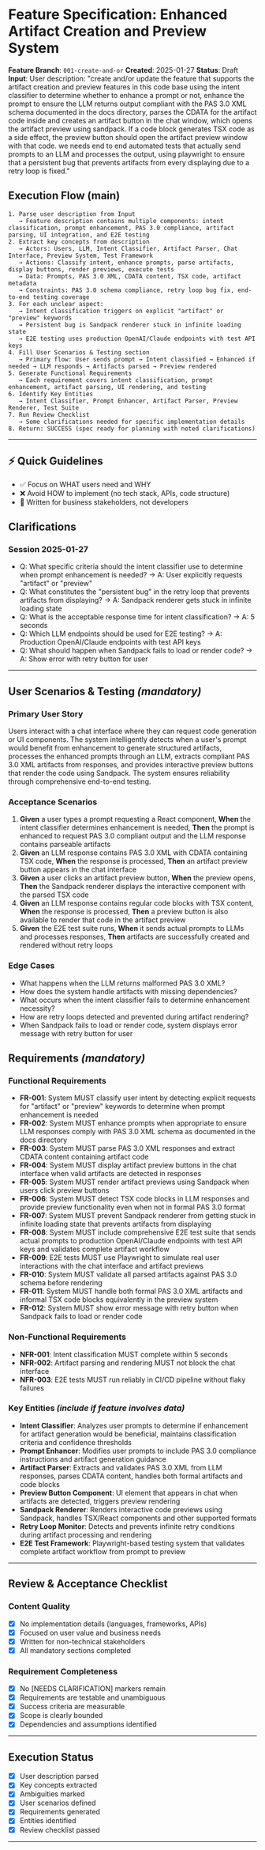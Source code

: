 # Feature Specification: Enhanced Artifact Creation and Preview System

**Feature Branch**: `001-create-and-or`
**Created**: 2025-01-27
**Status**: Draft
**Input**: User description: "create and/or update the feature that supports the artifact creation and preview features in this code base using the intent classifier to determine whether to enhance a prompt or not, enhance the prompt to ensure the LLM returns output compliant with the PAS 3.0 XML schema documented in the docs directory, parses the CDATA for the artifact code inside and creates an artifact button in the chat window, which opens the artifact preview using sandpack.  If a code block generates TSX code as a side effect, the preview button should open the artifact preview window with that code. we needs end to end automated tests that actually send prompts to an LLM and processes the output, using playwright to ensure that a  persistent bug that prevents artifacts from every displaying due to a retry loop is fixed."

## Execution Flow (main)
```
1. Parse user description from Input
   → Feature description contains multiple components: intent classification, prompt enhancement, PAS 3.0 compliance, artifact parsing, UI integration, and E2E testing
2. Extract key concepts from description
   → Actors: Users, LLM, Intent Classifier, Artifact Parser, Chat Interface, Preview System, Test Framework
   → Actions: Classify intent, enhance prompts, parse artifacts, display buttons, render previews, execute tests
   → Data: Prompts, PAS 3.0 XML, CDATA content, TSX code, artifact metadata
   → Constraints: PAS 3.0 schema compliance, retry loop bug fix, end-to-end testing coverage
3. For each unclear aspect:
   → Intent classification triggers on explicit "artifact" or "preview" keywords
   → Persistent bug is Sandpack renderer stuck in infinite loading state
   → E2E testing uses production OpenAI/Claude endpoints with test API keys
4. Fill User Scenarios & Testing section
   → Primary flow: User sends prompt → Intent classified → Enhanced if needed → LLM responds → Artifacts parsed → Preview rendered
5. Generate Functional Requirements
   → Each requirement covers intent classification, prompt enhancement, artifact parsing, UI rendering, and testing
6. Identify Key Entities
   → Intent Classifier, Prompt Enhancer, Artifact Parser, Preview Renderer, Test Suite
7. Run Review Checklist
   → Some clarifications needed for specific implementation details
8. Return: SUCCESS (spec ready for planning with noted clarifications)
```

---

## ⚡ Quick Guidelines
- ✅ Focus on WHAT users need and WHY
- ❌ Avoid HOW to implement (no tech stack, APIs, code structure)
- 👥 Written for business stakeholders, not developers

## Clarifications

### Session 2025-01-27
- Q: What specific criteria should the intent classifier use to determine when prompt enhancement is needed? → A: User explicitly requests "artifact" or "preview"
- Q: What constitutes the "persistent bug" in the retry loop that prevents artifacts from displaying? → A: Sandpack renderer gets stuck in infinite loading state
- Q: What is the acceptable response time for intent classification? → A: 5 seconds
- Q: Which LLM endpoints should be used for E2E testing? → A: Production OpenAI/Claude endpoints with test API keys
- Q: What should happen when Sandpack fails to load or render code? → A: Show error with retry button for user

---

## User Scenarios & Testing *(mandatory)*

### Primary User Story
Users interact with a chat interface where they can request code generation or UI components. The system intelligently detects when a user's prompt would benefit from enhancement to generate structured artifacts, processes the enhanced prompts through an LLM, extracts compliant PAS 3.0 XML artifacts from responses, and provides interactive preview buttons that render the code using Sandpack. The system ensures reliability through comprehensive end-to-end testing.

### Acceptance Scenarios
1. **Given** a user types a prompt requesting a React component, **When** the intent classifier determines enhancement is needed, **Then** the prompt is enhanced to request PAS 3.0 compliant output and the LLM response contains parseable artifacts
2. **Given** an LLM response contains PAS 3.0 XML with CDATA containing TSX code, **When** the response is processed, **Then** an artifact preview button appears in the chat interface
3. **Given** a user clicks an artifact preview button, **When** the preview opens, **Then** the Sandpack renderer displays the interactive component with the parsed TSX code
4. **Given** an LLM response contains regular code blocks with TSX content, **When** the response is processed, **Then** a preview button is also available to render that code in the artifact preview
5. **Given** the E2E test suite runs, **When** it sends actual prompts to LLMs and processes responses, **Then** artifacts are successfully created and rendered without retry loops

### Edge Cases
- What happens when the LLM returns malformed PAS 3.0 XML?
- How does the system handle artifacts with missing dependencies?
- What occurs when the intent classifier fails to determine enhancement necessity?
- How are retry loops detected and prevented during artifact rendering?
- When Sandpack fails to load or render code, system displays error message with retry button for user

## Requirements *(mandatory)*

### Functional Requirements
- **FR-001**: System MUST classify user intent by detecting explicit requests for "artifact" or "preview" keywords to determine when prompt enhancement is needed
- **FR-002**: System MUST enhance prompts when appropriate to ensure LLM responses comply with PAS 3.0 XML schema as documented in the docs directory
- **FR-003**: System MUST parse PAS 3.0 XML responses and extract CDATA content containing artifact code
- **FR-004**: System MUST display artifact preview buttons in the chat interface when valid artifacts are detected in responses
- **FR-005**: System MUST render artifact previews using Sandpack when users click preview buttons
- **FR-006**: System MUST detect TSX code blocks in LLM responses and provide preview functionality even when not in formal PAS 3.0 format
- **FR-007**: System MUST prevent Sandpack renderer from getting stuck in infinite loading state that prevents artifacts from displaying
- **FR-008**: System MUST include comprehensive E2E test suite that sends actual prompts to production OpenAI/Claude endpoints with test API keys and validates complete artifact workflow
- **FR-009**: E2E tests MUST use Playwright to simulate real user interactions with the chat interface and artifact previews
- **FR-010**: System MUST validate all parsed artifacts against PAS 3.0 schema before rendering
- **FR-011**: System MUST handle both formal PAS 3.0 XML artifacts and informal TSX code blocks equivalently in the preview system
- **FR-012**: System MUST show error message with retry button when Sandpack fails to load or render code

### Non-Functional Requirements
- **NFR-001**: Intent classification MUST complete within 5 seconds
- **NFR-002**: Artifact parsing and rendering MUST not block the chat interface
- **NFR-003**: E2E tests MUST run reliably in CI/CD pipeline without flaky failures

### Key Entities *(include if feature involves data)*
- **Intent Classifier**: Analyzes user prompts to determine if enhancement for artifact generation would be beneficial, maintains classification criteria and confidence thresholds
- **Prompt Enhancer**: Modifies user prompts to include PAS 3.0 compliance instructions and artifact generation guidance
- **Artifact Parser**: Extracts and validates PAS 3.0 XML from LLM responses, parses CDATA content, handles both formal artifacts and code blocks
- **Preview Button Component**: UI element that appears in chat when artifacts are detected, triggers preview rendering
- **Sandpack Renderer**: Renders interactive code previews using Sandpack, handles TSX/React components and other supported formats
- **Retry Loop Monitor**: Detects and prevents infinite retry conditions during artifact processing and rendering
- **E2E Test Framework**: Playwright-based testing system that validates complete artifact workflow from prompt to preview

---

## Review & Acceptance Checklist

### Content Quality
- [x] No implementation details (languages, frameworks, APIs)
- [x] Focused on user value and business needs
- [x] Written for non-technical stakeholders
- [x] All mandatory sections completed

### Requirement Completeness
- [x] No [NEEDS CLARIFICATION] markers remain
- [x] Requirements are testable and unambiguous
- [x] Success criteria are measurable
- [x] Scope is clearly bounded
- [x] Dependencies and assumptions identified

---

## Execution Status

- [x] User description parsed
- [x] Key concepts extracted
- [x] Ambiguities marked
- [x] User scenarios defined
- [x] Requirements generated
- [x] Entities identified
- [x] Review checklist passed

---